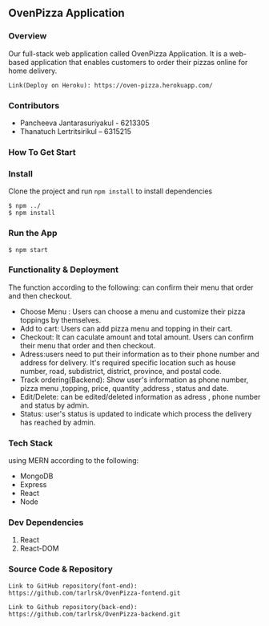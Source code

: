 ## OvenPizza Application

### Overview
Our full-stack web application called OvenPizza Application. It is a web-based application that enables customers to order their pizzas online for home delivery. 

    Link(Deploy on Heroku): https://oven-pizza.herokuapp.com/
    
### Contributors
- Pancheeva Jantarasuriyakul - 6213305
- Thanatuch Lertritsirikul – 6315215

### How To Get Start

### Install
Clone the project and run `npm install` to install dependencies
    
    $ npm ../
    $ npm install

### Run the App
    $ npm start
    
### Functionality & Deployment
The function according to the following:
can confirm their menu that order and then checkout. 
- Choose Menu : Users can choose a menu and customize their pizza toppings by themselves.
- Add to cart: Users can add pizza menu and topping in their cart.
- Checkout: It can caculate amount and total amount. Users can confirm their menu that order and then checkout. 
- Adress:users need to put their information as to their phone number and address for delivery. It's required specific location such as house number, road, subdistrict, district, province, and postal code.
- Track ordering(Backend): Show user's information as phone number, pizza menu ,topping, price, quantity ,address , status and date.
- Edit/Delete: can be edited/deleted information as adress , phone number and status by admin.
- Status: user's status is updated to indicate which process the delivery has reached by admin.

### Tech Stack
using MERN according to the following:
- MongoDB
- Express
- React
- Node

### Dev Dependencies
1. React
2. React-DOM

### Source Code & Repository

    Link to GitHub repository(font-end): https://github.com/tarlrsk/OvenPizza-fontend.git
   
    Link to Github repository(back-end): https://github.com/tarlrsk/OvenPizza-backend.git

